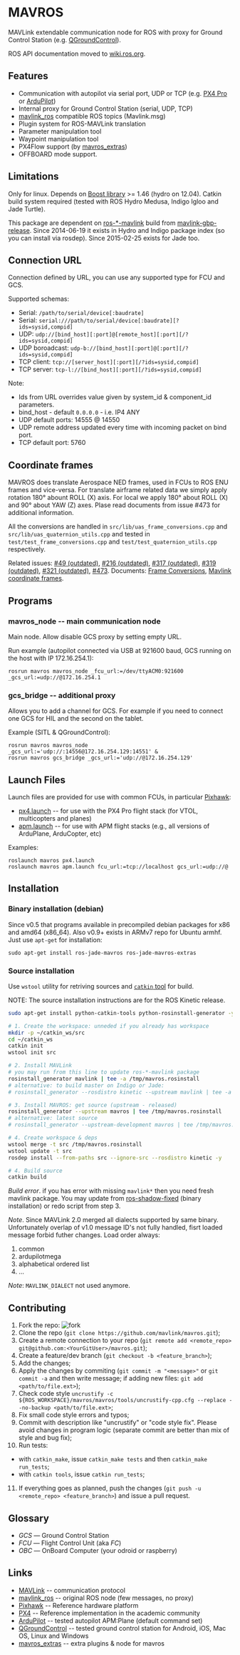 MAVROS
======

MAVLink extendable communication node for ROS
with proxy for Ground Control Station (e.g. [QGroundControl][qgc]).

ROS API documentation moved to [wiki.ros.org][wiki].


Features
--------

  - Communication with autopilot via serial port, UDP or TCP (e.g. [PX4 Pro][px4] or [ArduPilot][apm])
  - Internal proxy for Ground Control Station (serial, UDP, TCP)
  - [mavlink\_ros][mlros] compatible ROS topics (Mavlink.msg)
  - Plugin system for ROS-MAVLink translation
  - Parameter manipulation tool
  - Waypoint manipulation tool
  - PX4Flow support (by [mavros\_extras][mrext])
  - OFFBOARD mode support.


Limitations
-----------

Only for linux. Depends on [Boost library][boost] >= 1.46 (hydro on 12.04).
Catkin build system required (tested with ROS Hydro Medusa, Indigo Igloo and Jade Turtle).

This package are dependent on [ros-\*-mavlink][mlwiki] build from [mavlink-gbp-release][mlgbp].
Since 2014-06-19 it exists in Hydro and Indigo package index (so you can install via rosdep).
Since 2015-02-25 exists for Jade too.


Connection URL
--------------

Connection defined by URL, you can use any supported type for FCU and GCS.

Supported schemas:

  - Serial: `/path/to/serial/device[:baudrate]`
  - Serial: `serial:///path/to/serial/device[:baudrate][?ids=sysid,compid]`
  - UDP: `udp://[bind_host][:port]@[remote_host][:port][/?ids=sysid,compid]`
  - UDP boroadcast: `udp-b://[bind_host][:port]@[:port][/?ids=sysid,compid]`
  - TCP client: `tcp://[server_host][:port][/?ids=sysid,compid]`
  - TCP server: `tcp-l://[bind_host][:port][/?ids=sysid,compid]`

Note:

  - Ids from URL overrides value given by system\_id & component\_id parameters.
  - bind\_host - default `0.0.0.0` - i.e. IP4 ANY
  - UDP default ports: 14555 @ 14550
  - UDP remote address updated every time with incoming packet on bind port.
  - TCP default port: 5760


Coordinate frames
-----------------

MAVROS does translate Aerospace NED frames, used in FCUs to ROS ENU frames and vice-versa.
For translate airframe related data we simply apply rotation 180° abount ROLL (X) axis.
For local we apply 180° about ROLL (X) and 90° about YAW (Z) axes.
Plase read documents from issue #473 for additional information.

All the conversions are handled in `src/lib/uas_frame_conversions.cpp` and `src/lib/uas_quaternion_utils.cpp` and tested in `test/test_frame_conversions.cpp` and `test/test_quaternion_utils.cpp` respectively.

Related issues: [#49 (outdated)][iss49], [#216 (outdated)][iss216], [#317 (outdated)][iss317], [#319 (outdated)][iss319], [#321 (outdated)][iss321], [#473][iss473].
Documents: [Frame Conversions][iss473rfc], [Mavlink coordinate frames][iss473table].


Programs
--------

### mavros\_node -- main communication node

Main node. Allow disable GCS proxy by setting empty URL.

Run example (autopilot connected via USB at 921600 baud, GCS running on the host with IP 172.16.254.1):

    rosrun mavros mavros_node _fcu_url:=/dev/ttyACM0:921600 _gcs_url:=udp://@172.16.254.1

### gcs\_bridge -- additional proxy

Allows you to add a channel for GCS.
For example if you need to connect one GCS for HIL and the second on the tablet.

Example (SITL & QGroundControl):

    rosrun mavros mavros_node _gcs_url:='udp://:14556@172.16.254.129:14551' &
    rosrun mavros gcs_bridge _gcs_url:='udp://@172.16.254.129'




Launch Files
------------

Launch files are provided for use with common FCUs, in particular [Pixhawk](pixhawk):

  * [px4.launch](launch/px4.launch) -- for use with the PX4 Pro flight stack (for VTOL, multicopters and planes)
  * [apm.launch](launch/apm.launch) -- for use with APM flight stacks (e.g., all versions of ArduPlane, ArduCopter, etc)

Examples:

    roslaunch mavros px4.launch 
    roslaunch mavros apm.launch fcu_url:=tcp://localhost gcs_url:=udp://@


Installation
------------

### Binary installation (debian)

Since v0.5 that programs available in precompiled debian packages for x86 and amd64 (x86\_64).
Also v0.9+ exists in ARMv7 repo for Ubuntu armhf.
Just use `apt-get` for installation:

    sudo apt-get install ros-jade-mavros ros-jade-mavros-extras


### Source installation

Use `wstool` utility for retriving sources and [`catkin` tool][catkin] for build.

NOTE: The source installation instructions are for the ROS Kinetic release.

```sh
sudo apt-get install python-catkin-tools python-rosinstall-generator -y

# 1. Create the workspace: unneded if you already has workspace
mkdir -p ~/catkin_ws/src
cd ~/catkin_ws
catkin init
wstool init src

# 2. Install MAVLink
# you may run from this line to update ros-*-mavlink package
rosinstall_generator mavlink | tee -a /tmp/mavros.rosinstall
# alternative: to build master on Indigo or Jade:
# rosinstall_generator --rosdistro kinetic --upstream mavlink | tee -a /tmp/mavros.rosinstall

# 3. Install MAVROS: get source (upstream - released)
rosinstall_generator --upstream mavros | tee /tmp/mavros.rosinstall
# alternative: latest source
# rosinstall_generator --upstream-development mavros | tee /tmp/mavros.rosinstall

# 4. Create workspace & deps
wstool merge -t src /tmp/mavros.rosinstall
wstool update -t src
rosdep install --from-paths src --ignore-src --rosdistro kinetic -y

# 4. Build source
catkin build
```

*Build error*. if you has error with missing `mavlink*` then you need fresh mavlink package.
You may update from [ros-shadow-fixed][shadow] (binary installation) or redo script from step 3.

*Note*. Since MAVLink 2.0 merged all dialects supported by same binary.
Unfortunately overlap of v1.0 message ID's not fully handled, fisrt loaded message forbid futher changes.
Load order always:

1. common
2. ardupilotmega
3. alphabetical ordered list
4. ...

*Note*: `MAVLINK_DIALECT` not used anymore.


Contributing
------------

1. Fork the repo:
![fork](http://s24.postimg.org/pfvt9sdv9/Fork_mavros.png)
2. Clone the repo (`git clone https://github.com/mavlink/mavros.git`);
3. Create a remote connection to your repo (`git remote add <remote_repo> git@github.com:<YourGitUser>/mavros.git`);
4. Create a feature/dev branch (`git checkout -b <feature_branch>`);
5. Add the changes;
6. Apply the changes by commiting (`git commit -m "<message>"` or `git commit -a` and then write message; if adding new files: `git add <path/to/file.ext>`);
7. Check code style `uncrustify -c ${ROS_WORKSPACE}/mavros/mavros/tools/uncrustify-cpp.cfg --replace --no-backup <path/to/file.ext>`;
8. Fix small code style errors and typos;
9. Commit with description like "uncrustify" or "code style fix". Please avoid changes in program logic (separate commit are better than mix of style and bug fix);
10. Run tests:
 - with `catkin_make`, issue `catkin_make tests` and then `catkin_make run_tests`;
 - with `catkin tools`, issue `catkin run_tests`;
11. If everything goes as planned, push the changes (`git push -u <remote_repo> <feature_branch>`) and issue a pull request.


Glossary
--------

  - *GCS* — Ground Control Station
  - *FCU* — Flight Control Unit (aka *FC*)
  - *OBC* — OnBoard Computer (your odroid or raspberry)


Links
-----

  - [MAVLink][ml] -- communication protocol
  - [mavlink\_ros][mlros] -- original ROS node (few messages, no proxy)
  - [Pixhawk][pixhawk] -- Reference hardware platform
  - [PX4][px4] -- Reference implementation in the academic community
  - [ArduPilot][apm] -- tested autopilot APM:Plane (default command set)
  - [QGroundControl][qgc] -- tested ground control station for Android, iOS, Mac OS, Linux and Windows
  - [mavros\_extras][mrext] -- extra plugins & node for mavros


[qgc]: http://qgroundcontrol.org/
[pixhawk]: http://pixhawk.org/
[px4]: http://px4.io/
[apm]: http://ardupilot.com/
[mlros]: https://github.com/mavlink/mavlink_ros
[boost]: http://www.boost.org/
[ml]: http://mavlink.org/mavlink/start
[mlgbp]: https://github.com/mavlink/mavlink-gbp-release
[iss35]: https://github.com/mavlink/mavros/issues/35
[iss49]: https://github.com/mavlink/mavros/issues/49
[iss216]: https://github.com/mavlink/mavros/issues/216
[iss317]: https://github.com/mavlink/mavros/issues/317
[iss319]: https://github.com/mavlink/mavros/issues/319
[iss321]: https://github.com/mavlink/mavros/issues/321
[iss473]: https://github.com/mavlink/mavros/issues/473
[wiki]: http://wiki.ros.org/mavros
[mrext]: https://github.com/mavlink/mavros/tree/master/mavros_extras
[mlwiki]: http://wiki.ros.org/mavlink
[shadow]: http://packages.ros.org/ros-shadow-fixed/ubuntu/pool/main/r/ros-jade-mavlink/
[catkin]: https://catkin-tools.readthedocs.org/en/latest/
[iss473rfc]: https://docs.google.com/document/d/1bDhaozrUu9F915T58WGzZeOM-McyU20dwxX-NRum1KA/edit
[iss473table]: https://docs.google.com/spreadsheets/d/1LnsWTblU92J5_SMinTvBvHJWx6sqvzFa8SKbn8TXlnU/edit#gid=0
